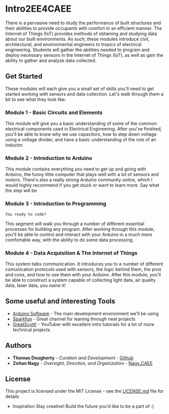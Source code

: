 # Intro2EE4CAEE

There is a pervasive need to study the performance of built structures and their abilities to provide occupants with comfort in an efficient manner. The Internet of Things (IoT) provides methods of obtaining and studying data about our built environments. As such, these modules introduce civil, architectural, and environmental engineers to tropics of electrical engineering. Students will gather the abilities needed to program and deploy necessary sensors in the Internet of Things (IoT), as well as gain the ability to gather and analyze data collected.

## Get Started

These modules will each give you a small set of skills you'll need to get started working with sensors and data collection. Let's walk through them a bit to see what they look like:

### Module 1 - Basic Circuits and Elements

This module will give you a basic understanding of some of the common electrical components used in Electrical Engineering. After you've finished, you'll be able to know why we use capacitors, how to step down voltage using a voltage divider, and have a basic understanding of the role of an inductor.


### Module 2 - Introduction to Arduino

This module contains everything you need to get up and going with Arduino, the funny little computer that plays well with a lot of sensors and motors. There's also a really strong Arduino community online, which I would highly recommend if you get stuck or want to learn more. 
Say what the step will be

### Module 3 - Introduction to Programming

```
You ready to code?
```

This segment will walk you through a number of different essential processes for building any program. After working through this module, you'll be able to control and interact with your Arduino in a much more comfortable way, with the ability to do some data processing.

### Module 4 - Data Acquisition & The Internet of Things

This system talks communication. It introduces you to a number of different comunication protocols used with sensors, the logic behind them, the pros and cons, and how to use them with your Arduino. After this module, you'll be able to construct a system capable of collecting light data, air quality data, laser data, you name it!

## Some useful and interesting Tools

* [Arduino Software](https://www.arduino.cc/en/Main/Software) - The main development environment we'll be using
* [Sparkfun](https://learn.sparkfun.com/tutorials) - Great channel for leaning through neat projects
* [GreatScott!](https://www.youtube.com/user/greatscottlab) - YouTuber with excellent intro tutorials for a lot of more technical projects

## Authors

* **Thomas Dougherty** - *Curation and Development* - [Github](https://github.com/trdougherty)
* **Zoltan Nagy** - *Oversight, Direction, and Organization* - [Nagy_CAEE](https://nagy.caee.utexas.edu/)

## License
This project is licensed under the MIT License - see the [LICENSE.md](LICENSE.md) file for details

* Inspiration
Stay creative! Build the future you'd like to be a part of :)
